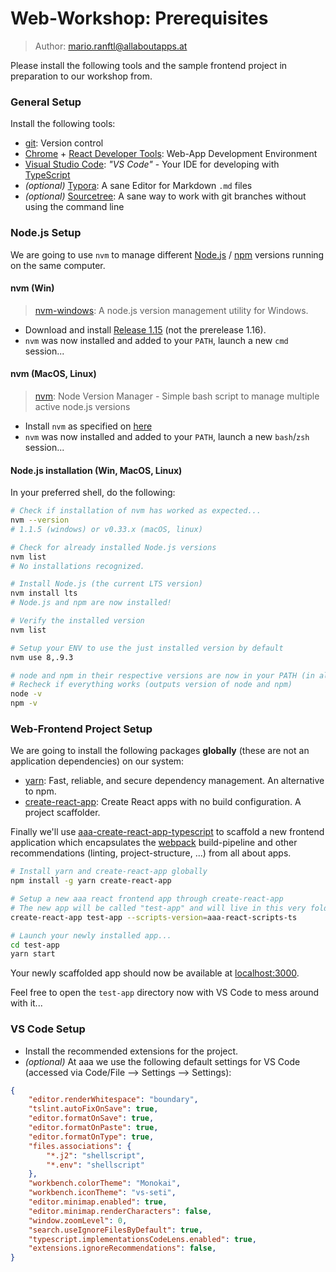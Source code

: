 # Web-Workshop: Prerequisites

> Author: [mario.ranftl@allaboutapps.at](https://confluence.allaboutapps.at/mailto:/mario.ranftl@allaboutapps.at)
>

Please install the following tools and the sample frontend project in preparation to our workshop from.

### General Setup

Install the following tools:

* [git](https://git-scm.com/): Version control
* [Chrome](https://www.google.de/chrome/browser/desktop/index.html) + [React Developer Tools](https://chrome.google.com/webstore/detail/react-developer-tools/fmkadmapgofadopljbjfkapdkoienihi): Web-App Development Environment
* [Visual Studio Code](https://code.visualstudio.com/): *"VS Code"* - Your IDE for developing with [TypeScript](https://www.typescriptlang.org/)
* *(optional)* [Typora](https://typora.io/): A sane Editor for Markdown `.md` files
* *(optional)* [Sourcetree](https://www.sourcetreeapp.com/): A sane way to work with git branches without using the command line

### Node.js Setup

We are going to use `nvm` to manage different [Node.js](https://nodejs.org/en/) / [npm](https://www.npmjs.com/) versions running on the same computer. 

#### nvm (Win)

> [nvm-windows](https://github.com/coreybutler/nvm-windows): A node.js version management utility for Windows.

- Download and install [Release 1.15](https://github.com/coreybutler/nvm-windows/releases/download/1.1.5/nvm-setup.zip) (not the prerelease 1.16).
- `nvm` was now installed and added to your `PATH`, launch a new `cmd` session...

#### nvm (MacOS, Linux)

> [nvm](https://github.com/creationix/nvm): Node Version Manager - Simple bash script to manage multiple active node.js versions

- Install `nvm` as specified on [here](https://github.com/creationix/nvm#install-script)
- `nvm` was now installed and added to your `PATH`, launch a new `bash`/`zsh` session...

#### Node.js installation (Win, MacOS, Linux)

In your preferred shell, do the following:

```bash
# Check if installation of nvm has worked as expected...
nvm --version
# 1.1.5 (windows) or v0.33.x (macOS, linux)

# Check for already installed Node.js versions
nvm list
# No installations recognized.

# Install Node.js (the current LTS version)
nvm install lts
# Node.js and npm are now installed!

# Verify the installed version
nvm list

# Setup your ENV to use the just installed version by default
nvm use 8,.9.3

# node and npm in their respective versions are now in your PATH (in all shells)!
# Recheck if everything works (outputs version of node and npm)
node -v
npm -v
```

### Web-Frontend Project Setup

We are going to install the following packages **globally** (these are not an application dependencies) on our system:

* [yarn](https://yarnpkg.com/lang/en/): Fast, reliable, and secure dependency management. An alternative to npm.
* [create-react-app](https://github.com/facebookincubator/create-react-app): Create React apps with no build configuration. A project scaffolder.

Finally we'll use [aaa-create-react-app-typescript](https://github.com/majodev/aaa-create-react-app-typescript) to scaffold a new frontend application which encapsulates the [webpack](https://webpack.github.io/) build-pipeline and other recommendations (linting, project-structure, ...) from all about apps.

```bash
# Install yarn and create-react-app globally
npm install -g yarn create-react-app

# Setup a new aaa react frontend app through create-react-app
# The new app will be called "test-app" and will live in this very folder in your cwd
create-react-app test-app --scripts-version=aaa-react-scripts-ts

# Launch your newly installed app...
cd test-app
yarn start
```

Your newly scaffolded app should now be available at [localhost:3000](http://localhost:3000).

Feel free to open the `test-app` directory now with VS Code to mess around with it...

### VS Code Setup

* Install the recommended extensions for the project.
* *(optional)* At aaa we use the following default settings for VS Code (accessed via Code/File —> Settings —> Settings):

```json
{
    "editor.renderWhitespace": "boundary",
    "tslint.autoFixOnSave": true,
    "editor.formatOnSave": true,
    "editor.formatOnPaste": true,
    "editor.formatOnType": true,
    "files.associations": {
        "*.j2": "shellscript",
        "*.env": "shellscript"
    },
    "workbench.colorTheme": "Monokai",
    "workbench.iconTheme": "vs-seti",
    "editor.minimap.enabled": true,
    "editor.minimap.renderCharacters": false,
    "window.zoomLevel": 0,
    "search.useIgnoreFilesByDefault": true,
    "typescript.implementationsCodeLens.enabled": true,
    "extensions.ignoreRecommendations": false,
}
```

